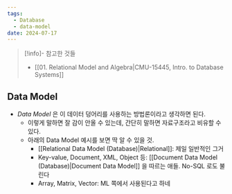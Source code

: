 ```yaml
---
tags:
  - Database
  - data-model
date: 2024-07-17
---
```

> [!info]- 참고한 것들
> - [[01. Relational Model and Algebra|CMU-15445, Intro. to Database Systems]]

## Data Model

- *Data Model* 은 이 데이터 덩어리를 사용하는 방법론이라고 생각하면 된다.
	- 이렇게 말하면 잘 감이 안올 수 있는데, 간단히 말하면 자료구조라고 비유할 수 있다.
	- 아래의 Data Model 예시를 보면 딱 알 수 있을 것.
		- [[Relational Data Model (Database)|Relational]]: 제일 일반적인 그거
		- Key-value, Document, XML, Object 등: [[Document Data Model (Database)|Document Data Model]] 을 따르는 애들. No-SQL 로도 불린다
		- Array, Matrix, Vector: ML 쪽에서 사용된다고 하네